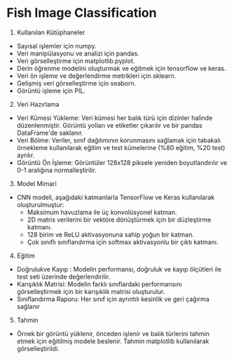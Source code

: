 # Fish Image Classification

1) Kullanılan Kütüphaneler
- Sayısal işlemler için numpy.
- Veri manipülasyonu ve analizi için pandas.
- Veri görselleştirme için matplotlib.pyplot.
- Derin öğrenme modelini oluşturmak ve eğitmek için tensorflow ve keras.
- Veri ön işleme ve değerlendirme metrikleri için sklearn.
- Gelişmiş veri görselleştirme için seaborn.
- Görüntü işleme için PIL.

2) Veri Hazırlama
- Veri Kümesi Yükleme: Veri kümesi her balık türü için dizinler halinde düzenlenmiştir. Görüntü yolları ve etiketler çıkarılır ve bir pandas DataFrame'de saklanır.
- Veri Bölme: Veriler, sınıf dağılımının korunmasını sağlamak için tabakalı örnekleme kullanılarak eğitim ve test kümelerine (%80 eğitim, %20 test) ayrılır.
- Görüntü Ön İşleme: Görüntüler 128x128 piksele yeniden boyutlandırılır ve 0-1 aralığına normalleştirilir.

3) Model Mimari
- CNN modeli, aşağıdaki katmanlarla TensorFlow ve Keras kullanılarak oluşturulmuştur:
  - Maksimum havuzlama ile üç konvolüsyonel katman.
  - 2D matris verilerini bir vektöre dönüştürmek için bir düzleştirme katmanı.
  - 128 birim ve ReLU aktivasyonuna sahip yoğun bir katman.
  - Çok sınıflı sınıflandırma için softmax aktivasyonlu bir çıktı katmanı.
 
4) Eğitim
- Doğrulukve Kayıp : Modelin performansı, doğruluk ve kayıp ölçütleri ile test seti üzerinde değerlendirilir.
- Karışıklık Matrisi: Modelin farklı sınıflardaki performansını görselleştirmek için bir karışıklık matrisi oluşturulur.
- Sınıflandırma Raporu: Her sınıf için ayrıntılı kesinlik ve geri çağırma sağlanır

5) Tahmin
- Örnek bir görüntü yüklenir, önceden işlenir ve balık türlerini tahmin etmek için eğitilmiş modele beslenir. Tahmin matplotlib kullanılarak görselleştirildi.

